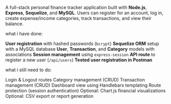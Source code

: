 A full-stack personal finance tracker application built with **Node.js**, **Express**, **Sequelize**, and **MySQL**. Users can register for an account, log in, create expense/income categories, track transactions, and view their balance.

what i have done:

**User registration** with hashed passwords (`bcrypt`)
**Sequelize ORM** setup with a MySQL database
**User**, **Transaction**, and **Category** models with associations
**Session management** using `express-session`
**API route** to register a new user (`/api/users`)
**Tested user registration in Postman**

what i still need to do:

Login & Logout routes
Category management (CRUD)
Transaction management (CRUD)
Dashboard view using Handlebars templating
Route protection (session authentication)
Optional: Chart.js financial visualizations
Optional: CSV export or report generation
